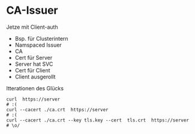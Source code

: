 #  CA-Issuer

Jetze mit Client-auth

* Bsp. für Clusterintern
* Namspaced Issuer
* CA
* Cert für Server 
* Server hat SVC
* Cert für Client
* Client ausgerollt

Itterationen des Glücks

~~~
curl  https://server                                                  # :(
curl --cacert ./ca.crt  https://server                                # :(
curl --cacert ./ca.crt --key tls.key --cert  tls.crt  https://server  # \o/
~~~
